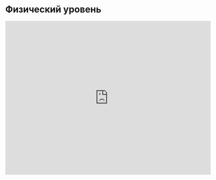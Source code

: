 # Физический уровень
<iframe width="640" height="480" src="https://www.youtube.com/embed/48qMvnQQrso?list=PLU-TUGRFxOHgDmoiAExzK0M1qM0RaBQ8f" frameborder="0" allowfullscreen></iframe>
